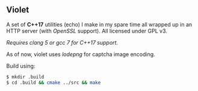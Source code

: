 ## Violet

A set of **C++17** utilities (echo) I make in my spare time all wrapped up in an HTTP server (with *OpenSSL* support). All licensed under GPL v3.  

*Requires clang 5 or gcc 7 for C++17 support.*  

As of now, violet uses *lodepng* for captcha image encoding.  

Build using:
```bash
$ mkdir .build
$ cd .build && cmake ../src && make
```